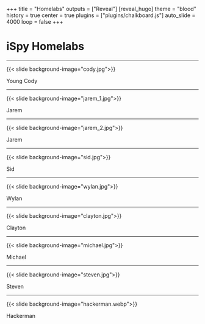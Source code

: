+++
title = "Homelabs"
outputs = ["Reveal"]
[reveal_hugo]
theme = "blood"
history = true
center = true
plugins = ["plugins/chalkboard.js"]
auto_slide = 4000
loop = false
+++

# iSpy Homelabs

---

{{< slide background-image="cody.jpg">}}

<div class="backdrop snippet">
  Young Cody
</div>

---

{{< slide background-image="jarem_1.jpg">}}

<div class="backdrop snippet">
  Jarem
</div>

---

{{< slide background-image="jarem_2.jpg">}}

<div class="backdrop snippet">
  Jarem
</div>

---

{{< slide background-image="sid.jpg">}}

<div class="backdrop snippet">
  Sid
</div>

---

{{< slide background-image="wylan.jpg">}}

<div class="backdrop snippet">
  Wylan
</div>

---

{{< slide background-image="clayton.jpg">}}

<div class="backdrop snippet">
  Clayton
</div>

---

{{< slide background-image="michael.jpg">}}

<div class="backdrop snippet">
  Michael
</div>

---

{{< slide background-image="steven.jpg">}}

<div class="backdrop snippet">
  Steven
</div>

---

{{< slide background-image="hackerman.webp">}}

<div class="backdrop snippet">
  Hackerman
</div>
